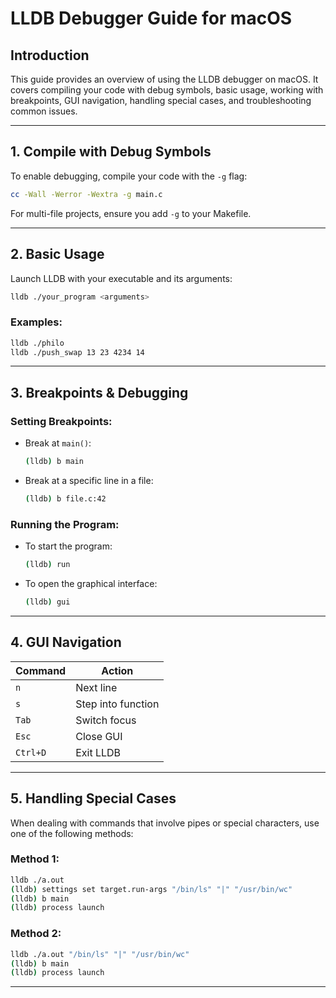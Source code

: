 # LLDB Debugger Guide for macOS

## Introduction
This guide provides an overview of using the LLDB debugger on macOS. It covers compiling your code with debug symbols, basic usage, working with breakpoints, GUI navigation, handling special cases, and troubleshooting common issues.

---

## 1. Compile with Debug Symbols

To enable debugging, compile your code with the `-g` flag:

```bash
cc -Wall -Werror -Wextra -g main.c
```

For multi-file projects, ensure you add `-g` to your Makefile.

---

## 2. Basic Usage

Launch LLDB with your executable and its arguments:

```bash
lldb ./your_program <arguments>
```

### Examples:
```bash
lldb ./philo
lldb ./push_swap 13 23 4234 14
```

---

## 3. Breakpoints & Debugging

### Setting Breakpoints:
- Break at `main()`:
  ```bash
  (lldb) b main
  ```
- Break at a specific line in a file:
  ```bash
  (lldb) b file.c:42
  ```

### Running the Program:
- To start the program:
  ```bash
  (lldb) run
  ```
- To open the graphical interface:
  ```bash
  (lldb) gui
  ```

---

## 4. GUI Navigation

| Command | Action                  |
|---------|-------------------------|
| `n`     | Next line               |
| `s`     | Step into function      |
| `Tab`   | Switch focus            |
| `Esc`   | Close GUI               |
| `Ctrl+D`| Exit LLDB               |

---

## 5. Handling Special Cases

When dealing with commands that involve pipes or special characters, use one of the following methods:

### Method 1:
```bash
lldb ./a.out
(lldb) settings set target.run-args "/bin/ls" "|" "/usr/bin/wc"
(lldb) b main
(lldb) process launch
```

### Method 2:
```bash
lldb ./a.out "/bin/ls" "|" "/usr/bin/wc"
(lldb) b main
(lldb) process launch
```

---

